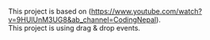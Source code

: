 This project is based on (https://www.youtube.com/watch?v=9HUlUnM3UG8&ab_channel=CodingNepal).\
This project is using drag & drop events.